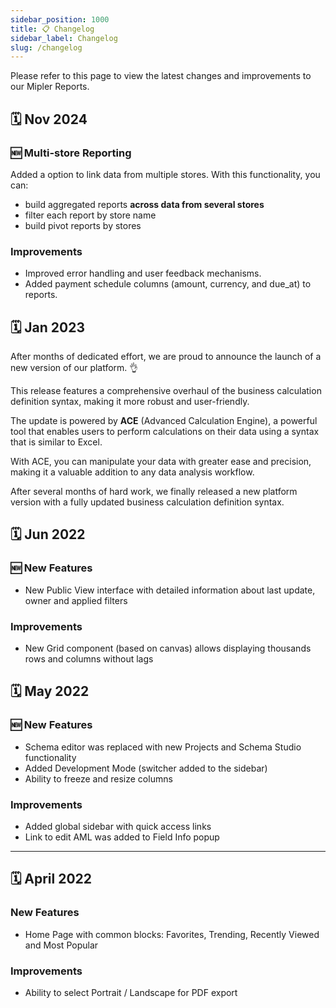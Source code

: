 ```yaml
---
sidebar_position: 1000
title: 📋 Changelog
sidebar_label: Changelog
slug: /changelog
---
```


Please refer to this page to view the latest changes and improvements to our Mipler Reports.

## 🗓️ Nov 2024

### 🆕 Multi-store Reporting

Added a option to link data from multiple stores. With this functionality, you can: 
  * build aggregated reports **across data from several stores**
  * filter each report by store name
  * build pivot reports by stores 

### Improvements
* Improved error handling and user feedback mechanisms.
* Added payment schedule columns (amount, currency, and due_at) to reports.

## 🗓️ Jan 2023

After months of dedicated effort, we are proud to announce the launch of a new version of our platform. 👌

This release features a comprehensive overhaul of the business calculation definition syntax, making it more robust and user-friendly.

The update is powered by **ACE** (Advanced Calculation Engine), a powerful tool that enables users to perform calculations on their data using a syntax that is similar to Excel.

With ACE, you can manipulate your data with greater ease and precision, making it a valuable addition to any data analysis workflow.

After several months of hard work, we finally released a new platform version with a fully updated business calculation definition syntax.

## 🗓️ Jun 2022

### 🆕 New Features

* New Public View interface with detailed information about last update, owner and applied filters

### Improvements

* New Grid component (based on canvas) allows displaying thousands rows and columns without lags

## 🗓️ May 2022

### 🆕 New Features 
*  Schema editor was replaced with new Projects and Schema Studio functionality
*   Added Development Mode (switcher added to the sidebar)
*  Ability to freeze and resize columns

### Improvements

* Added global sidebar with quick access links
* Link to edit AML was added to Field Info popup

---

## 🗓️ April 2022

### New Features

* Home Page with common blocks: Favorites, Trending, Recently Viewed and Most Popular

### Improvements

* Ability to select Portrait / Landscape for PDF export
